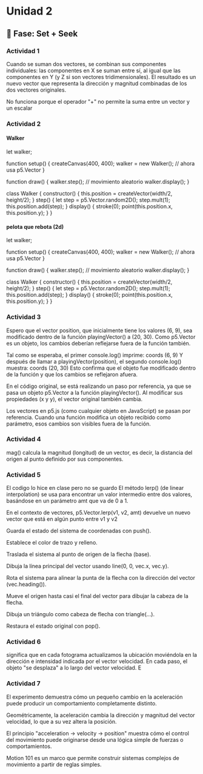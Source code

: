 # Unidad 2

## 🔎 Fase: Set + Seek

### Actividad 1


Cuando se suman dos vectores, se combinan sus componentes individuales: las componentes en X se suman entre sí, al igual que las componentes en Y (y Z si son vectores tridimensionales). El resultado es un nuevo vector que representa la dirección y magnitud combinadas de los dos vectores originales.

No funciona porque el operador "+" no permite la suma entre un vector y un escalar

### Actividad 2
#### Walker

let walker;

function setup() {
  createCanvas(400, 400);
  walker = new Walker();  // ahora usa p5.Vector
}

function draw() {
  walker.step();  // movimiento aleatorio
  walker.display();
}

class Walker {
  constructor() {
    this.position = createVector(width/2, height/2);
  }
  step() {
    let step = p5.Vector.random2D();
    step.mult(1);
    this.position.add(step);
  }
  display() {
    stroke(0);
    point(this.position.x, this.position.y);
  }
}

#### pelota que rebota (2d)

let walker;

function setup() {
  createCanvas(400, 400);
  walker = new Walker();  // ahora usa p5.Vector
}

function draw() {
  walker.step();  // movimiento aleatorio
  walker.display();
}

class Walker {
  constructor() {
    this.position = createVector(width/2, height/2);
  }
  step() {
    let step = p5.Vector.random2D();
    step.mult(1);
    this.position.add(step);
  }
  display() {
    stroke(0);
    point(this.position.x, this.position.y);
  }
}


### Actividad 3

Espero que el vector position, que inicialmente tiene los valores (6, 9), sea modificado dentro de la función playingVector() a (20, 30). Como p5.Vector es un objeto, los cambios deberían reflejarse fuera de la función también.

Tal como se esperaba, el primer console.log() imprime:
coords (6, 9)
Y después de llamar a playingVector(position), el segundo console.log() muestra:
coords (20, 30)
Esto confirma que el objeto fue modificado dentro de la función y que los cambios se reflejaron afuera.

En el código original, se está realizando un paso por referencia, ya que se pasa un objeto p5.Vector a la función playingVector(). Al modificar sus propiedades (x y y), el vector original también cambia.

Los vectores en p5.js (como cualquier objeto en JavaScript) se pasan por referencia.
Cuando una función modifica un objeto recibido como parámetro, esos cambios son visibles fuera de la función.

### Actividad 4
mag() calcula la magnitud (longitud) de un vector, es decir, la distancia del origen al punto definido por sus componentes.

### Actividad 5

El codigo lo hice en clase pero no se guardo
El método lerp() (de linear interpolation) se usa para encontrar un valor intermedio entre dos valores, basándose en un parámetro amt que va de 0 a 1.

En el contexto de vectores, p5.Vector.lerp(v1, v2, amt) devuelve un nuevo vector que está en algún punto entre v1 y v2

Guarda el estado del sistema de coordenadas con push().

Establece el color de trazo y relleno.

Traslada el sistema al punto de origen de la flecha (base).

Dibuja la línea principal del vector usando line(0, 0, vec.x, vec.y).

Rota el sistema para alinear la punta de la flecha con la dirección del vector (vec.heading()).

Mueve el origen hasta casi el final del vector para dibujar la cabeza de la flecha.

Dibuja un triángulo como cabeza de flecha con triangle(...).

Restaura el estado original con pop().

### Actividad 6 

significa que en cada fotograma actualizamos la ubicación moviéndola en la dirección e intensidad indicada por el vector velocidad. En cada paso, el objeto "se desplaza" a lo largo del vector velocidad. E


### Actividad 7

El experimento demuestra cómo un pequeño cambio en la aceleración puede producir un comportamiento completamente distinto.

Geométricamente, la aceleración cambia la dirección y magnitud del vector velocidad, lo que a su vez altera la posición.

El principio "acceleration → velocity → position" muestra cómo el control del movimiento puede originarse desde una lógica simple de fuerzas o comportamientos.

Motion 101 es un marco que permite construir sistemas complejos de movimiento a partir de reglas simples.

                                                                                                                                                                                                                                                                                                                                                                                                                                                                                                                                                                                                                                                           


